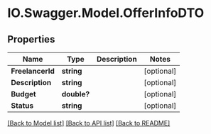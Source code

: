 # IO.Swagger.Model.OfferInfoDTO
## Properties

Name | Type | Description | Notes
------------ | ------------- | ------------- | -------------
**FreelancerId** | **string** |  | [optional] 
**Description** | **string** |  | [optional] 
**Budget** | **double?** |  | [optional] 
**Status** | **string** |  | [optional] 

[[Back to Model list]](../README.md#documentation-for-models) [[Back to API list]](../README.md#documentation-for-api-endpoints) [[Back to README]](../README.md)

